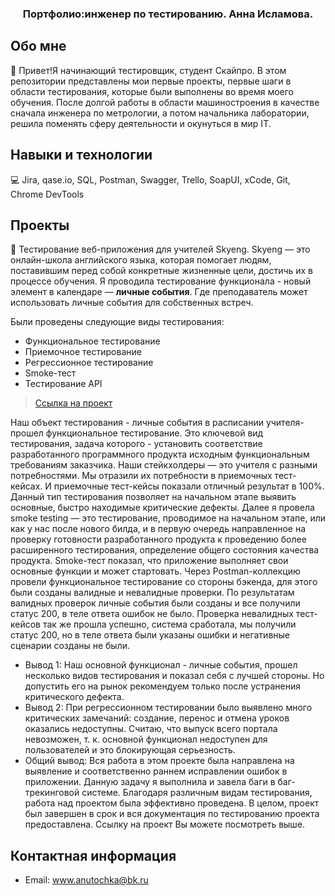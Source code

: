 <h3 align="center">Портфолио:инженер по тестированию. Анна Исламова.</a> 

## Обо мне
👋  Привет!Я начинающий тестировщик, студент Скайпро. В этом репозитории представлены мои первые проекты, первые шаги в области тестирования, которые были выполнены во время моего обучения. После долгой работы в области машиностроения в качестве сначала инженера по метрологии, а потом начальника лаборатории, решила поменять сферу деятельности и окунуться в мир IT. 
## Навыки и технологии
💻 Jira, qase.io, SQL, Postman, Swagger, Trello, SoapUI, xCode, Git, Chrome DevTools
## Проекты
📁 Тестирование веб-приложения для учителей Skyeng. Skyeng — это онлайн-школа английского языка, которая помогает людям, поставившим перед собой конкретные жизненные цели, достичь их в процессе обучения. Я проводила тестирование функционала - новый элемент в календаре — **личные события**.
Где преподаватель может использовать личные события для собственных встреч.

Были проведены следующие виды тестирования:
* Функциональное тестирование
* Приемочное тестирование
* Регрессионное тестирование
* Smoke-тест
* Тестирование API
> <a href="https://www.notion.so/1-2-52902fd2493b42949f8213798024d88d?pvs=4">Ссылка на проект</a>

Наш объект тестирования - личные события в расписании учителя- прошел функциональное тестирование. Это ключевой вид тестирования, задача которого -  установить соответствие разработанного программного продукта исходным функциональным требованиям заказчика. Наши стейкхолдеры  — это учителя с разными потребностями. Мы отразили их потребности в приемочных тест-кейсах. И приемочные тест-кейсы показали отличный результат в 100%. Данный тип тестирования позволяет на начальном этапе выявить основные, быстро находимые критические дефекты. Далее я провела smoke testing — это тестирование, проводимое на начальном этапе, или как у нас после нового билда, и в первую очередь направленное на проверку готовности разработанного продукта к проведению более расширенного тестирования, определение общего состояния качества продукта.  Smoke-тест показал, что приложение выполняет свои основные функции и может стартовать. Через Postman-коллекцию провели функциональное тестирование со стороны бэкенда,  для этого были созданы валидные и невалидные проверки. По результатам валидных проверок личные события были созданы и все получили статус 200, в теле ответа ошибок не было. Проверка невалидных тест-кейсов так же прошла успешно, система сработала, мы получили статус 200, но в теле ответа были указаны ошибки и негативные сценарии созданы не были. 
- Вывод 1: Наш основной функционал - личные события, прошел несколько видов тестирования и показал себя с лучшей стороны. Но допустить его на рынок рекомендуем только после устранения критического дефекта. 
- Вывод 2: При регрессионном тестировании было выявлено много критических замечаний: создание, перенос и отмена уроков оказались недоступны. Считаю, что выпуск всего портала невозможен, т. к. основной функционал недоступен для пользователей и это блокирующая серьезность.
- Общий вывод: Вся работа в этом проекте была направлена на выявление и соответственно раннем исправлении ошибок в приложении. Данную задачу я выполнила и завела баги в баг-трекинговой системе. Благодаря различным видам тестирования, работа над проектом была эффективно проведена. В целом, проект был завершен в срок и вся документация по тестированию проекта предоставлена. Ссылку на проект Вы можете посмотреть выше.
## Контактная информация
- Email: www.anutochka@bk.ru
